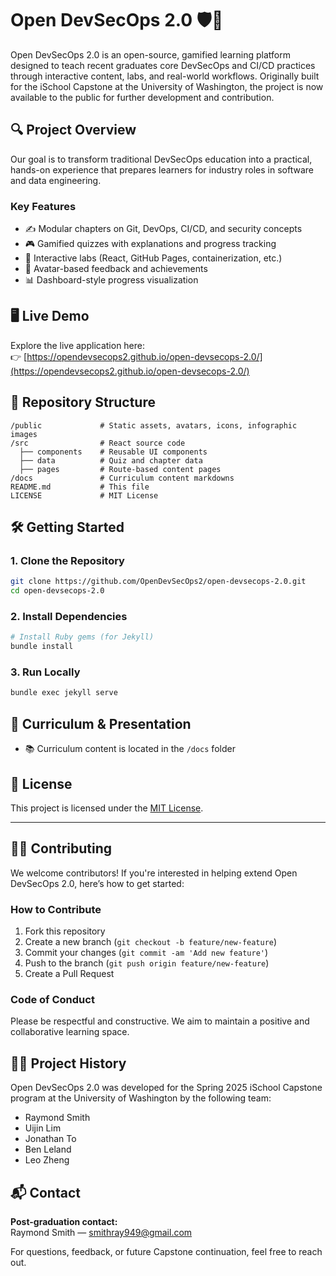 # Open DevSecOps 2.0 🛡️🚀

Open DevSecOps 2.0 is an open-source, gamified learning platform designed to teach recent graduates core DevSecOps and CI/CD practices through interactive content, labs, and real-world workflows. Originally built for the iSchool Capstone at the University of Washington, the project is now available to the public for further development and contribution.

## 🔍 Project Overview

Our goal is to transform traditional DevSecOps education into a practical, hands-on experience that prepares learners for industry roles in software and data engineering.

### Key Features
- ✍️ Modular chapters on Git, DevOps, CI/CD, and security concepts
- 🎮 Gamified quizzes with explanations and progress tracking
- 🧪 Interactive labs (React, GitHub Pages, containerization, etc.)
- 👤 Avatar-based feedback and achievements
- 📊 Dashboard-style progress visualization

## 🖥️ Live Demo

Explore the live application here:  
👉 [https://opendevsecops2.github.io/open-devsecops-2.0/](https://opendevsecops2.github.io/open-devsecops-2.0/)

## 📂 Repository Structure

```
/public             # Static assets, avatars, icons, infographic images
/src                # React source code
  ├── components    # Reusable UI components
  ├── data          # Quiz and chapter data
  ├── pages         # Route-based content pages
/docs               # Curriculum content markdowns
README.md           # This file
LICENSE             # MIT License
```

## 🛠️ Getting Started

### 1. Clone the Repository

```bash
git clone https://github.com/OpenDevSecOps2/open-devsecops-2.0.git
cd open-devsecops-2.0
```

### 2. Install Dependencies

```bash
# Install Ruby gems (for Jekyll)
bundle install
```

### 3. Run Locally

```bash
bundle exec jekyll serve
```

## 📘 Curriculum & Presentation

- 📚 Curriculum content is located in the `/docs` folder

## 🧾 License

This project is licensed under the [MIT License](LICENSE).

---

## 👩‍💻 Contributing

We welcome contributors! If you're interested in helping extend Open DevSecOps 2.0, here’s how to get started:

### How to Contribute

1. Fork this repository
2. Create a new branch (`git checkout -b feature/new-feature`)
3. Commit your changes (`git commit -am 'Add new feature'`)
4. Push to the branch (`git push origin feature/new-feature`)
5. Create a Pull Request

### Code of Conduct

Please be respectful and constructive. We aim to maintain a positive and collaborative learning space.

## 🧑‍🏫 Project History

Open DevSecOps 2.0 was developed for the Spring 2025 iSchool Capstone program at the University of Washington by the following team:

- Raymond Smith   
- Uijin Lim  
- Jonathan To  
- Ben Leland  
- Leo Zheng

## 📬 Contact

**Post-graduation contact:**  
Raymond Smith — smithray949@gmail.com

For questions, feedback, or future Capstone continuation, feel free to reach out.
